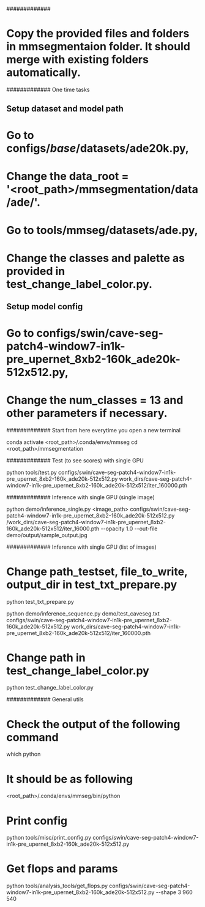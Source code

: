 #############
# Copy the provided files and folders in mmsegmentaion folder. It should merge with existing folders automatically.


############# One time tasks

## Setup dataset and model path

# Go to configs/_base_/datasets/ade20k.py,
# Change the data_root = '<root_path>/mmsegmentation/data/ade/<datafolder>'.

# Go to tools/mmseg/datasets/ade.py,
# Change the classes and palette as provided in test_change_label_color.py.

## Setup model config
# Go to configs/swin/cave-seg-patch4-window7-in1k-pre_upernet_8xb2-160k_ade20k-512x512.py,
# Change the num_classes = 13 and other parameters if necessary.



############# Start from here everytime you open a new terminal

conda activate <root_path>/.conda/envs/mmseg
cd <root_path>/mmsegmentation



############# Test (to see scores) with single GPU

python tools/test.py configs/swin/cave-seg-patch4-window7-in1k-pre_upernet_8xb2-160k_ade20k-512x512.py work_dirs/cave-seg-patch4-window7-in1k-pre_upernet_8xb2-160k_ade20k-512x512/iter_160000.pth



############# Inference with single GPU (single image)

python demo/inference_single.py <image_path> configs/swin/cave-seg-patch4-window7-in1k-pre_upernet_8xb2-160k_ade20k-512x512.py /work_dirs/cave-seg-patch4-window7-in1k-pre_upernet_8xb2-160k_ade20k-512x512/iter_16000.pth --opacity 1.0 --out-file demo/output/sample_output.jpg



############# Inference with single GPU (list of images)
# Change path_testset, file_to_write, output_dir in test_txt_prepare.py
python test_txt_prepare.py

python demo/inference_sequence.py demo/test_caveseg.txt configs/swin/cave-seg-patch4-window7-in1k-pre_upernet_8xb2-160k_ade20k-512x512.py work_dirs/cave-seg-patch4-window7-in1k-pre_upernet_8xb2-160k_ade20k-512x512/iter_160000.pth

# Change path in test_change_label_color.py
python test_change_label_color.py



############# General utils

# Check the output of the following command
which python
# It should be as following
<root_path>/.conda/envs/mmseg/bin/python

# Print config
python tools/misc/print_config.py configs/swin/cave-seg-patch4-window7-in1k-pre_upernet_8xb2-160k_ade20k-512x512.py

# Get flops and params
python tools/analysis_tools/get_flops.py configs/swin/cave-seg-patch4-window7-in1k-pre_upernet_8xb2-160k_ade20k-512x512.py --shape 3 960 540

